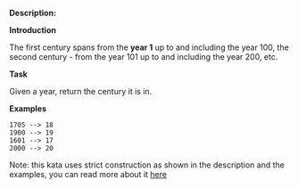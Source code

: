 **Description:**

**Introduction**

The first century spans from the **year 1** up to and including the year 100, the second century - from the year 101 up to and including the year 200, etc.

**Task**

Given a year, return the century it is in.

**Examples**

```
1705 --> 18
1900 --> 19
1601 --> 17
2000 --> 20
```

Note: this kata uses strict construction as shown in the description and the examples, you can read more about it [here](https://en.wikipedia.org/wiki/Century)
